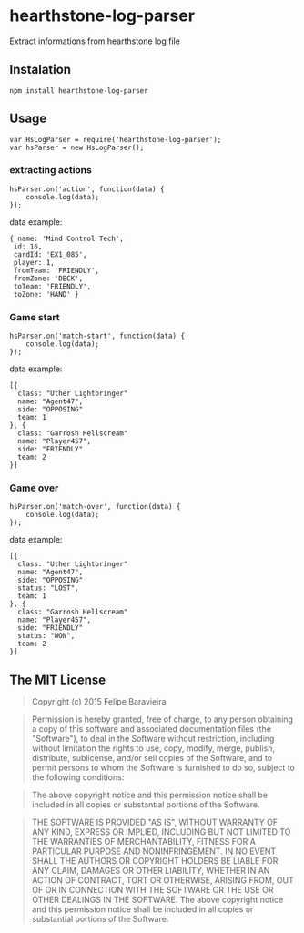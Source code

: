 # hearthstone-log-parser
Extract informations from hearthstone log file

## Instalation
    npm install hearthstone-log-parser
## Usage

    var HsLogParser = require('hearthstone-log-parser');
    var hsParser = new HsLogParser();

### extracting actions
    hsParser.on('action', function(data) {
    	console.log(data);
    });
    
data example:

	{ name: 'Mind Control Tech',
	 id: 16,
	 cardId: 'EX1_085',
	 player: 1,
	 fromTeam: 'FRIENDLY',
	 fromZone: 'DECK',
	 toTeam: 'FRIENDLY',
	 toZone: 'HAND' }

### Game start

    hsParser.on('match-start', function(data) {
    	console.log(data);
    });

data example:

	[{
	  class: "Uther Lightbringer"
	  name: "Agent47",
	  side: "OPPOSING"
	  team: 1
	}, {
	  class: "Garrosh Hellscream"
	  name: "Player457",
	  side: "FRIENDLY"
	  team: 2
	}]

### Game over

    hsParser.on('match-over', function(data) {
    	console.log(data);
    });

data example:

	[{
	  class: "Uther Lightbringer"
	  name: "Agent47",
	  side: "OPPOSING"
	  status: "LOST",
	  team: 1
	}, {
	  class: "Garrosh Hellscream"
	  name: "Player457",
	  side: "FRIENDLY"
	  status: "WON",
	  team: 2
	}]
	 
## The MIT License
> Copyright (c) 2015 Felipe Baravieira

> Permission is hereby granted, free of charge, to any person obtaining a copy
of this software and associated documentation files (the "Software"), to deal
in the Software without restriction, including without limitation the rights
to use, copy, modify, merge, publish, distribute, sublicense, and/or sell
copies of the Software, and to permit persons to whom the Software is
furnished to do so, subject to the following conditions:

> The above copyright notice and this permission notice shall be included in
all copies or substantial portions of the Software.

> THE SOFTWARE IS PROVIDED "AS IS", WITHOUT WARRANTY OF ANY KIND, EXPRESS OR
IMPLIED, INCLUDING BUT NOT LIMITED TO THE WARRANTIES OF MERCHANTABILITY,
FITNESS FOR A PARTICULAR PURPOSE AND NONINFRINGEMENT. IN NO EVENT SHALL THE
AUTHORS OR COPYRIGHT HOLDERS BE LIABLE FOR ANY CLAIM, DAMAGES OR OTHER
LIABILITY, WHETHER IN AN ACTION OF CONTRACT, TORT OR OTHERWISE, ARISING FROM,
OUT OF OR IN CONNECTION WITH THE SOFTWARE OR THE USE OR OTHER DEALINGS IN
THE SOFTWARE.
The above copyright notice and this permission notice shall be included in all copies or substantial portions of the Software.
